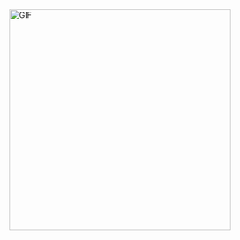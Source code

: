 <div style="display: flex; align-items: center;">
  <img src="https://github.com/qVoste/gif/blob/main/tynka.gif" alt="GIF" style="width: 400px;"/>
</div>
